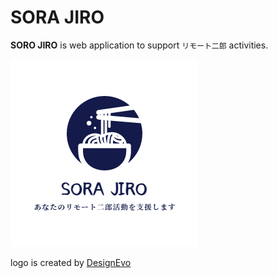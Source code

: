 # SORA JIRO

**SORO JIRO** is web application to support `リモート二郎` activities.

![logo](./assets/logo.jpg)

logo is created by [DesignEvo](https://www.designevo.com/jp/logo-maker/)
